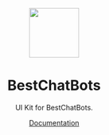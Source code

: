 <p align="center">
  <img src="https://avatars.githubusercontent.com/u/154469528?s=200&v=4" width="100px" />
</p>
<h1 align="center">BestChatBots</h1>
<p align="center">UI Kit for BestChatBots.</p>
<p align="center">
  <a href="https://bestchatbots-docs.vercel.app/">Documentation</p>
</p>